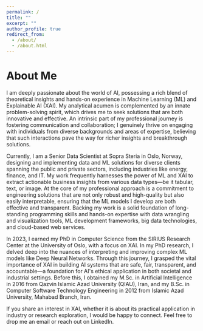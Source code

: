 ```yaml
---
permalink: /
title: ""
excerpt: ""
author_profile: true
redirect_from: 
  - /about/
  - /about.html
---
```

About Me
=====
I am deeply passionate about the world of AI, possessing a rich blend of theoretical insights and hands-on experience in Machine Learning (ML) and Explainable AI (XAI). My analytical acumen is complemented by an innate problem-solving spirit, which drives me to seek solutions that are both innovative and effective. An intrinsic part of my professional journey is fostering communication and collaboration; I genuinely thrive on engaging with individuals from diverse backgrounds and areas of expertise, believing that such interactions pave the way for richer insights and breakthrough solutions. 

Currently, I am a Senior Data Scientist at Sopra Steria in Oslo, Norway, designing and implementing data and ML solutions for diverse clients spanning the public and private sectors, including industries like energy, finance, and IT. My work frequently harnesses the power of ML and XAI to extract actionable business insights from various data types—be it tabular, text, or image. At the core of my professional approach is a commitment to engineering solutions that are not only robust and high-quality but also easily interpretable, ensuring that the ML models I develop are both effective and transparent. Backing my work is a solid foundation of long-standing programming skills and hands-on expertise with data wrangling and visualization tools, ML development frameworks, big data technologies, and cloud-based web services.

In 2023, I earned my PhD in Computer Science from the SIRIUS Research Center at the University of Oslo, with a focus on XAI. In my PhD research, I delved deep into the nuances of interpreting and improving complex ML models like Deep Neural Networks. Through this journey, I grasped the vital importance of XAI in building AI systems that are safe, fair, transparent, and accountable—a foundation for AI's ethical application in both societal and industrial settings. Before this, I obtained my M.Sc. in Artificial Intelligence in 2016 from Qazvin Islamic Azad University (QIAU), Iran, and my B.Sc. in Computer Software Technology Engineering in 2012 from Islamic Azad University, Mahabad Branch, Iran.

If you share an interest in XAI, whether it is about its practical application in industry or research exploration, I would be happy to connect. Feel free to drop me an email or reach out on LinkedIn. 


